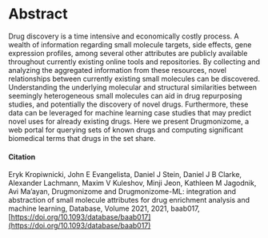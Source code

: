# Abstract
Drug discovery is a time intensive and economically costly process. A wealth of information regarding small molecule targets, side effects, gene expression profiles, among several other attributes are publicly available throughout currently existing online tools and repositories. By collecting and analyzing the aggregated information from these resources, novel relationships between currently existing small molecules can be discovered. Understanding the underlying molecular and structural similarities between seemingly heterogeneous small molecules can aid in drug repurposing studies, and potentially the discovery of novel drugs. Furthermore, these data can be leveraged for machine learning case studies that may predict novel uses for already existing drugs. Here we present Drugmonizome, a web portal for querying sets of known drugs and computing significant biomedical terms that drugs in the set share.

#### Citation
Eryk Kropiwnicki, John E Evangelista, Daniel J Stein, Daniel J B Clarke, Alexander Lachmann, Maxim V Kuleshov, Minji Jeon, Kathleen M Jagodnik, Avi Ma’ayan, Drugmonizome and Drugmonizome-ML: integration and abstraction of small molecule attributes for drug enrichment analysis and machine learning, Database, Volume 2021, 2021, baab017, [https://doi.org/10.1093/database/baab017](https://doi.org/10.1093/database/baab017)